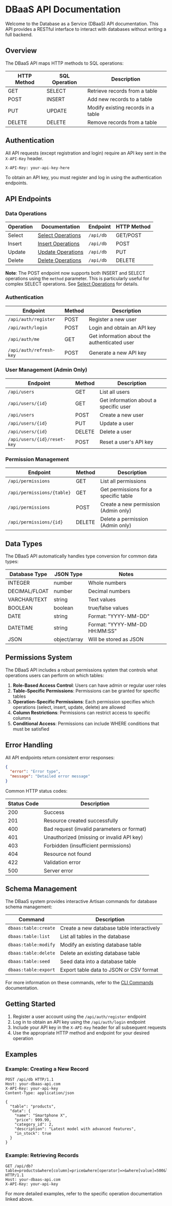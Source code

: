 # DBaaS API Documentation

Welcome to the Database as a Service (DBaaS) API documentation. This API provides a RESTful interface to interact with databases without writing a full backend.

## Overview

The DBaaS API maps HTTP methods to SQL operations:

| HTTP Method | SQL Operation | Description                                |
|-------------|---------------|--------------------------------------------|
| GET         | SELECT        | Retrieve records from a table              |
| POST        | INSERT        | Add new records to a table                 |
| PUT         | UPDATE        | Modify existing records in a table         |
| DELETE      | DELETE        | Remove records from a table                |

## Authentication

All API requests (except registration and login) require an API key sent in the `X-API-Key` header.

```http
X-API-Key: your-api-key-here
```

To obtain an API key, you must register and log in using the authentication endpoints.

## API Endpoints

### Data Operations

| Operation | Documentation                                    | Endpoint      | HTTP Method |
|-----------|--------------------------------------------------|---------------|-------------|
| Select    | [Select Operations](select_operations.md)        | `/api/db`     | GET/POST    |
| Insert    | [Insert Operations](insert_operations.md)        | `/api/db`     | POST        |
| Update    | [Update Operations](update_operations.md)        | `/api/db`     | PUT         |
| Delete    | [Delete Operations](delete_operations.md)        | `/api/db`     | DELETE      |

**Note**: The POST endpoint now supports both INSERT and SELECT operations using the `method` parameter. This is particularly useful for complex SELECT operations. See [Select Operations](select_operations.md) for details.

### Authentication

| Endpoint                | Method | Description                                  |
|-------------------------|--------|----------------------------------------------|
| `/api/auth/register`    | POST   | Register a new user                          |
| `/api/auth/login`       | POST   | Login and obtain an API key                  |
| `/api/auth/me`          | GET    | Get information about the authenticated user |
| `/api/auth/refresh-key` | POST   | Generate a new API key                       |

### User Management (Admin Only)

| Endpoint                    | Method | Description                              |
|-----------------------------|--------|------------------------------------------|
| `/api/users`                | GET    | List all users                           |
| `/api/users/{id}`           | GET    | Get information about a specific user    |
| `/api/users`                | POST   | Create a new user                        |
| `/api/users/{id}`           | PUT    | Update a user                            |
| `/api/users/{id}`           | DELETE | Delete a user                            |
| `/api/users/{id}/reset-key` | POST   | Reset a user's API key                   |

### Permission Management

| Endpoint                | Method | Description                                   |
|-------------------------|--------|-----------------------------------------------|
| `/api/permissions`      | GET    | List all permissions                          |
| `/api/permissions/{table}` | GET  | Get permissions for a specific table         |
| `/api/permissions`      | POST   | Create a new permission (Admin only)          |
| `/api/permissions/{id}` | DELETE | Delete a permission (Admin only)              |

## Data Types

The DBaaS API automatically handles type conversion for common data types:

| Database Type | JSON Type    | Notes                                |
|---------------|--------------|--------------------------------------|
| INTEGER       | number       | Whole numbers                        |
| DECIMAL/FLOAT | number       | Decimal numbers                      |
| VARCHAR/TEXT  | string       | Text values                          |
| BOOLEAN       | boolean      | true/false values                    |
| DATE          | string       | Format: "YYYY-MM-DD"                 |
| DATETIME      | string       | Format: "YYYY-MM-DD HH:MM:SS"        |
| JSON          | object/array | Will be stored as JSON               |

## Permissions System

The DBaaS API includes a robust permissions system that controls what operations users can perform on which tables:

1. **Role-Based Access Control**: Users can have admin or regular user roles
2. **Table-Specific Permissions**: Permissions can be granted for specific tables
3. **Operation-Specific Permissions**: Each permission specifies which operations (select, insert, update, delete) are allowed
4. **Column Restrictions**: Permissions can restrict access to specific columns
5. **Conditional Access**: Permissions can include WHERE conditions that must be satisfied

## Error Handling

All API endpoints return consistent error responses:

```json
{
  "error": "Error type",
  "message": "Detailed error message"
}
```

Common HTTP status codes:

| Status Code | Description                                           |
|-------------|-------------------------------------------------------|
| 200         | Success                                               |
| 201         | Resource created successfully                         |
| 400         | Bad request (invalid parameters or format)            |
| 401         | Unauthorized (missing or invalid API key)             |
| 403         | Forbidden (insufficient permissions)                  |
| 404         | Resource not found                                    |
| 422         | Validation error                                      |
| 500         | Server error                                          |

## Schema Management

The DBaaS system provides interactive Artisan commands for database schema management:

| Command                  | Description                                   |
|--------------------------|-----------------------------------------------|
| `dbaas:table:create`     | Create a new database table interactively     |
| `dbaas:table:list`       | List all tables in the database               |
| `dbaas:table:modify`     | Modify an existing database table             |
| `dbaas:table:delete`     | Delete an existing database table             |
| `dbaas:table:seed`       | Seed data into a database table               |
| `dbaas:table:export`     | Export table data to JSON or CSV format       |

For more information on these commands, refer to the [CLI Commands](cli_commands.md) documentation.

## Getting Started

1. Register a user account using the `/api/auth/register` endpoint
2. Log in to obtain an API key using the `/api/auth/login` endpoint
3. Include your API key in the `X-API-Key` header for all subsequent requests
4. Use the appropriate HTTP method and endpoint for your desired operation

## Examples

### Example: Creating a New Record

```http
POST /api/db HTTP/1.1
Host: your-dbaas-api.com
X-API-Key: your-api-key
Content-Type: application/json

{
  "table": "products",
  "data": {
    "name": "Smartphone X",
    "price": 999.99,
    "category_id": 2,
    "description": "Latest model with advanced features",
    "in_stock": true
  }
}
```

### Example: Retrieving Records

```http
GET /api/db?table=products&where[column]=price&where[operator]=>&where[value]=500&limit=5 HTTP/1.1
Host: your-dbaas-api.com
X-API-Key: your-api-key
```

For more detailed examples, refer to the specific operation documentation linked above.
